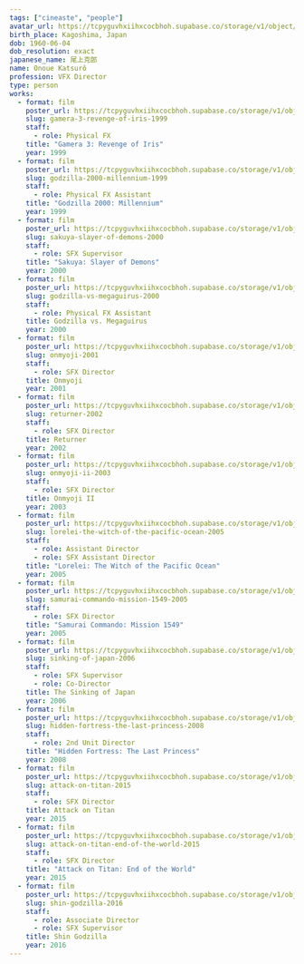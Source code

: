 ```yaml
---
tags: ["cineaste", "people"]
avatar_url: https://tcpyguvhxiihxcocbhoh.supabase.co/storage/v1/object/public/godzilla-cineaste-public/content/people/onoue-katsuro/onoe-katsuhiro.jpg?t=2024-04-01T19%3A18%3A56.478Z
birth_place: Kagoshima, Japan
dob: 1960-06-04
dob_resolution: exact
japanese_name: 尾上克郎
name: Onoue Katsurô
profession: VFX Director
type: person
works:
  - format: film
    poster_url: https://tcpyguvhxiihxcocbhoh.supabase.co/storage/v1/object/public/godzilla-cineaste-public/content/films/gamera-3-revenge-of-iris-1999/posters/gamera-3-revenge-of-iris-1999.jpg
    slug: gamera-3-revenge-of-iris-1999
    staff:
      - role: Physical FX
    title: "Gamera 3: Revenge of Iris"
    year: 1999
  - format: film
    poster_url: https://tcpyguvhxiihxcocbhoh.supabase.co/storage/v1/object/public/godzilla-cineaste-public/content/films/godzilla-2000-millennium-1999/posters/godzilla-2000-1999.jpg
    slug: godzilla-2000-millennium-1999
    staff:
      - role: Physical FX Assistant
    title: "Godzilla 2000: Millennium"
    year: 1999
  - format: film
    poster_url: https://tcpyguvhxiihxcocbhoh.supabase.co/storage/v1/object/public/godzilla-cineaste-public/content/films/sakuya-slayer-of-demons-2000/posters/sakuya-slayer-of-demons-2000.jpg
    slug: sakuya-slayer-of-demons-2000
    staff:
      - role: SFX Supervisor
    title: "Sakuya: Slayer of Demons"
    year: 2000
  - format: film
    poster_url: https://tcpyguvhxiihxcocbhoh.supabase.co/storage/v1/object/public/godzilla-cineaste-public/content/films/godzilla-vs-megaguirus-2000/posters/godzilla-x-megaguirus-2000.jpg
    slug: godzilla-vs-megaguirus-2000
    staff:
      - role: Physical FX Assistant
    title: Godzilla vs. Megaguirus
    year: 2000
  - format: film
    poster_url: https://tcpyguvhxiihxcocbhoh.supabase.co/storage/v1/object/public/godzilla-cineaste-public/content/films/onmyoji-2001/posters/onmyoji-2001.jpg
    slug: onmyoji-2001
    staff:
      - role: SFX Director
    title: Onmyoji
    year: 2001
  - format: film
    poster_url: https://tcpyguvhxiihxcocbhoh.supabase.co/storage/v1/object/public/godzilla-cineaste-public/content/films/returner-2002/posters/returner-2002.jpg
    slug: returner-2002
    staff:
      - role: SFX Director
    title: Returner
    year: 2002
  - format: film
    poster_url: https://tcpyguvhxiihxcocbhoh.supabase.co/storage/v1/object/public/godzilla-cineaste-public/content/films/onmyoji-ii-2003/posters/onmyoji-ii-2003.jpg
    slug: onmyoji-ii-2003
    staff:
      - role: SFX Director
    title: Onmyoji II
    year: 2003
  - format: film
    poster_url: https://tcpyguvhxiihxcocbhoh.supabase.co/storage/v1/object/public/godzilla-cineaste-public/content/films/lorelei-the-witch-of-the-pacific-ocean-2005/posters/lorelei-2005.jpg
    slug: lorelei-the-witch-of-the-pacific-ocean-2005
    staff:
      - role: Assistant Director
      - role: SFX Assistant Director
    title: "Lorelei: The Witch of the Pacific Ocean"
    year: 2005
  - format: film
    poster_url: https://tcpyguvhxiihxcocbhoh.supabase.co/storage/v1/object/public/godzilla-cineaste-public/content/films/samurai-commando-mission-1549-2005/posters/samurai-commando-mission-1549-2005.jpg
    slug: samurai-commando-mission-1549-2005
    staff:
      - role: SFX Director
    title: "Samurai Commando: Mission 1549"
    year: 2005
  - format: film
    poster_url: https://tcpyguvhxiihxcocbhoh.supabase.co/storage/v1/object/public/godzilla-cineaste-public/content/films/sinking-of-japan-2006/posters/sinking-of-japan-2006.jpg
    slug: sinking-of-japan-2006
    staff:
      - role: SFX Supervisor
      - role: Co-Director
    title: The Sinking of Japan
    year: 2006
  - format: film
    poster_url: https://tcpyguvhxiihxcocbhoh.supabase.co/storage/v1/object/public/godzilla-cineaste-public/content/films/hidden-fortress-the-last-princess-2008/posters/hidden-fortress-the-last-princess-2008.jpg
    slug: hidden-fortress-the-last-princess-2008
    staff:
      - role: 2nd Unit Director
    title: "Hidden Fortress: The Last Princess"
    year: 2008
  - format: film
    poster_url: https://tcpyguvhxiihxcocbhoh.supabase.co/storage/v1/object/public/godzilla-cineaste-public/content/films/attack-on-titan-2015/posters/attack-on-titan-2015.jpg
    slug: attack-on-titan-2015
    staff:
      - role: SFX Director
    title: Attack on Titan
    year: 2015
  - format: film
    poster_url: https://tcpyguvhxiihxcocbhoh.supabase.co/storage/v1/object/public/godzilla-cineaste-public/content/films/attack-on-titan-end-of-the-world-2015/posters/attack-on-titan-end-of-the-world-2015.jpg
    slug: attack-on-titan-end-of-the-world-2015
    staff:
      - role: SFX Director
    title: "Attack on Titan: End of the World"
    year: 2015
  - format: film
    poster_url: https://tcpyguvhxiihxcocbhoh.supabase.co/storage/v1/object/public/godzilla-cineaste-public/content/films/shin-godzilla-2016/posters/shin-godzilla-2016.jpg
    slug: shin-godzilla-2016
    staff:
      - role: Associate Director
      - role: SFX Supervisor
    title: Shin Godzilla
    year: 2016
---
```

